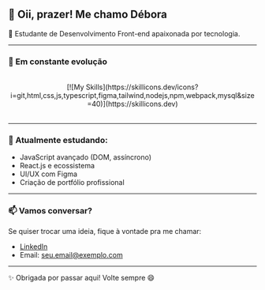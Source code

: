 ## 👋 Oii, prazer! Me chamo Débora  
🎯 Estudante de Desenvolvimento Front-end apaixonada por tecnologia.

---

### 🚀 Em constante evolução
<div align="center">
  <br>
  [![My Skills](https://skillicons.dev/icons?i=git,html,css,js,typescript,figma,tailwind,nodejs,npm,webpack,mysql&size=40)](https://skillicons.dev)
  <br><br>
</div>

---

### 🌱 Atualmente estudando:
- JavaScript avançado (DOM, assíncrono)
- React.js e ecossistema
- UI/UX com Figma
- Criação de portfólio profissional

---

### 📫 Vamos conversar?
Se quiser trocar uma ideia, fique à vontade pra me chamar:
- [LinkedIn](https://www.linkedin.com/)
- Email: seu.email@exemplo.com

---

✨ Obrigada por passar aqui! Volte sempre 😄

<!--
**dboravitoria/dboravitoria** is a ✨ _special_ ✨ repository because its `README.md` (this file) appears on your GitHub profile.

Here are some ideas to get you started:

- 🔭 I’m currently working on ...
- 🌱 I’m currently learning ...
- 👯 I’m looking to collaborate on ...
- 🤔 I’m looking for help with ...
- 💬 Ask me about ...
- 📫 How to reach me: ...
- 😄 Pronouns: ...
- ⚡ Fun fact: ...
-->

